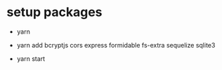# setup packages

- yarn

- yarn add bcryptjs cors express formidable fs-extra sequelize sqlite3

- yarn start

